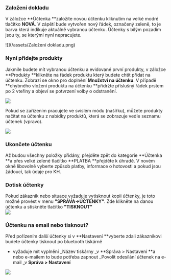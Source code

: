 ### Založení dokladu

V záložce **Účtenka **založíte novou účtenku kliknutím na velké modré tlačítko **NOVÁ**. V zápětí bude vytvořen nový řádek, označený zeleně, to je barva která indikuje aktuálně vybranou účtenku. Účtenky s bílým pozadím jsou ty, se kterými nyní nepracujete.

![](/assets/Založení dokladu.png)

### Nyní přidejte produkty

Jakmile budete mít vybranou účtenku a evidované první produkty, v záložce **Produkty **klikněte na řádek produktu který budete chtít přidat na účtenku. Zobrazí se okno pro doplnění **Množství na účtenku**. V případě **chybného vložení produktu na účtenku **přidržte příslušný řádek prstem po 2 vteřiny a objeví se potvrzení volby o odstranění.

![](blob:file:///848bc4ef-18c0-4ee0-a0c6-71c70b1492d5)

Pokud se zařízením pracujete ve svislém módu \(našířku\), můžete produkty načítat na účtenku z nabídky produktů, která se zobrazuje vedle seznamu účtenek \(vpravo\).

![](blob:file:///969a4b8d-7808-4785-bafe-179171ade2bd)

### Ukončete účtenku

Až budou všechny položky přidány, přejděte zpět do kategorie **Účtenka **a přes velké zelené tlačítko **PLATBA **přejděte k úhradě. V novém okně libovolně vyberte způsob platby, informace o hotovosti a pokud jsou žádoucí, tak údaje pro KH.

### Dotisk účtenky

Pokud zákazník nebo situace vyžaduje vytisknout kopii účtenky, je toto možné provést v menu **"SPRÁVA-&gt;ÚČTENKY"**. Zde klikněte na danou účtenku a stiskněte tlačítko **"TISKNOUT"**  
![](blob:file:///3711c475-ab30-44af-926e-5725d7028de3)

### Účtenku na email nebo tisknout?

Před pořízením další účtenky si v **Nastavení **vyberte zdali zákazníkovi budete účtenky tisknout po bluetooth tiskárně

* vyžaduje mít vyplnění \_Název tiskárny \_v **Správa &gt; Nastavení **a nebo e-mailem to bude potřeba zapnout \_Povolit odesílání účtenek na e-mail \_v **Správa &gt; Nastavení**

![](blob:file:///1e79ad51-b7da-41c2-ae05-cda40c66c7ac)

